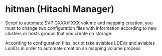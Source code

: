 # hitman (Hitachi Manager)
Script to automate SVP GXXX/FXXX volume and mapping creation, you must to change two configuration files with information according to new clusters or hosts groups that you create on storage.

According to configuration files, script take aviables LDEVs and aviables LunIDs in order to automate creation an mapping volume process
